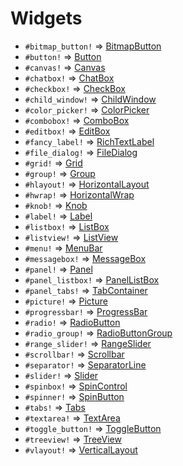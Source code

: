 Widgets
===
- `#bitmap_button!` => [BitmapButton](./widget/bitmap_button.md)
- `#button!` => [Button](./widget/button.md)
- `#canvas!` => [Canvas](./widget/canvas.md)
- `#chatbox!` => [ChatBox](./widget/chat_box.md)
- `#checkbox!` => [CheckBox](./widget/check_box.md)
- `#child_window!` => [ChildWindow](./widget/child_window.md)
- `#color_picker!` => [ColorPicker](./widget/color_picker.md)
- `#combobox!` => [ComboBox](./widget/combo_box.md)
- `#editbox!` => [EditBox](./widget/edit_box.md)
- `#fancy_label!` => [RichTextLabel](./widget/rich_text_label.md)
- `#file_dialog!` => [FileDialog](./widget/file_dialog.md)
- `#grid!` => [Grid](./widget/grid.md)
- `#group!` => [Group](./widget/group.md)
- `#hlayout!` => [HorizontalLayout](./widget/horizontal_layout.md)
- `#hwrap!` => [HorizontalWrap](./widget/horizontal_wrap.md)
- `#knob!` => [Knob](./widget/knob.md)
- `#label!` => [Label](./widget/label.md)
- `#listbox!` => [ListBox](./widget/list_box.md)
- `#listview!` => [ListView](./widget/list_view.md)
- `#menu!` => [MenuBar](./widget/menu_bar.md)
- `#messagebox!` => [MessageBox](./widget/message_box.md)
- `#panel!` => [Panel](./widget/panel.md)
- `#panel_listbox!` => [PanelListBox](./widget/panel_list_box.md)
- `#panel_tabs!` => [TabContainer](./widget/tab_container.md)
- `#picture!` => [Picture](./widget/picture.md)
- `#progressbar!` => [ProgressBar](./widget/progress_bar.md)
- `#radio!` => [RadioButton](./widget/radio_button.md)
- `#radio_group!` => [RadioButtonGroup](./widget/radio_button_group.md)
- `#range_slider!` => [RangeSlider](./widget/range_slider.md)
- `#scrollbar!` => [Scrollbar](./widget/scrollbar.md)
- `#separator!` => [SeparatorLine](./widget/separator_line.md)
- `#slider!` => [Slider](./widget/slider.md)
- `#spinbox!` => [SpinControl](./widget/spin_control.md)
- `#spinner!` => [SpinButton](./widget/spin_button.md)
- `#tabs!` => [Tabs](./widget/tabs.md)
- `#textarea!` => [TextArea](./widget/text_area.md)
- `#toggle_button!` => [ToggleButton](./widget/toggle_button.md)
- `#treeview!` => [TreeView](./widget/tree_view.md)
- `#vlayout!` => [VerticalLayout](./widget/vertical_layout.md)
